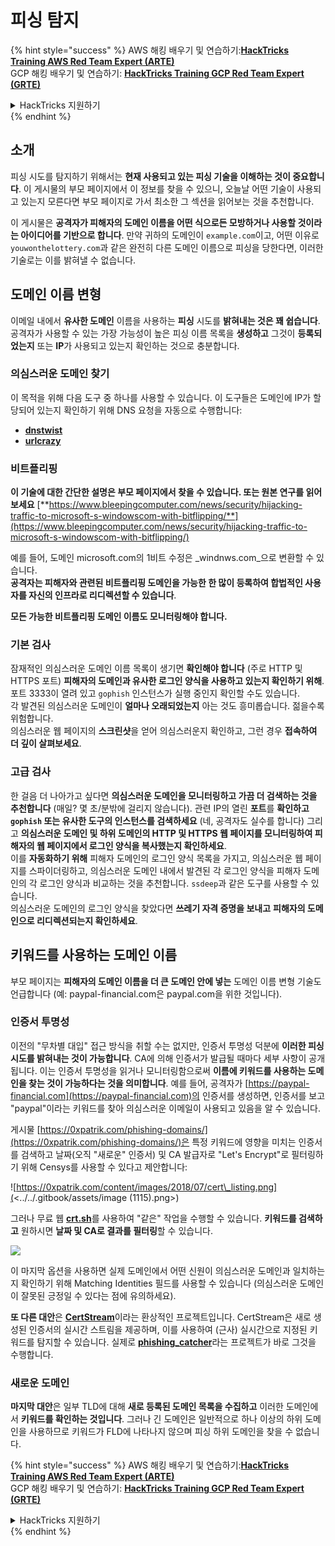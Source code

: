 # 피싱 탐지

{% hint style="success" %}
AWS 해킹 배우기 및 연습하기:<img src="/.gitbook/assets/arte.png" alt="" data-size="line">[**HackTricks Training AWS Red Team Expert (ARTE)**](https://training.hacktricks.xyz/courses/arte)<img src="/.gitbook/assets/arte.png" alt="" data-size="line">\
GCP 해킹 배우기 및 연습하기: <img src="/.gitbook/assets/grte.png" alt="" data-size="line">[**HackTricks Training GCP Red Team Expert (GRTE)**<img src="/.gitbook/assets/grte.png" alt="" data-size="line">](https://training.hacktricks.xyz/courses/grte)

<details>

<summary>HackTricks 지원하기</summary>

* [**구독 계획**](https://github.com/sponsors/carlospolop) 확인하기!
* **💬 [**Discord 그룹**](https://discord.gg/hRep4RUj7f) 또는 [**텔레그램 그룹**](https://t.me/peass)에 참여하거나 **Twitter** 🐦 [**@hacktricks\_live**](https://twitter.com/hacktricks\_live)**를 팔로우하세요.**
* **[**HackTricks**](https://github.com/carlospolop/hacktricks) 및 [**HackTricks Cloud**](https://github.com/carlospolop/hacktricks-cloud) 깃허브 리포지토리에 PR을 제출하여 해킹 트릭을 공유하세요.**

</details>
{% endhint %}

## 소개

피싱 시도를 탐지하기 위해서는 **현재 사용되고 있는 피싱 기술을 이해하는 것이 중요합니다**. 이 게시물의 부모 페이지에서 이 정보를 찾을 수 있으니, 오늘날 어떤 기술이 사용되고 있는지 모른다면 부모 페이지로 가서 최소한 그 섹션을 읽어보는 것을 추천합니다.

이 게시물은 **공격자가 피해자의 도메인 이름을 어떤 식으로든 모방하거나 사용할 것이라는 아이디어를 기반으로 합니다**. 만약 귀하의 도메인이 `example.com`이고, 어떤 이유로 `youwonthelottery.com`과 같은 완전히 다른 도메인 이름으로 피싱을 당한다면, 이러한 기술로는 이를 밝혀낼 수 없습니다.

## 도메인 이름 변형

이메일 내에서 **유사한 도메인** 이름을 사용하는 **피싱** 시도를 **밝혀내는 것은 꽤 쉽습니다**.\
공격자가 사용할 수 있는 가장 가능성이 높은 피싱 이름 목록을 **생성하고** 그것이 **등록되었는지** 또는 **IP**가 사용되고 있는지 확인하는 것으로 충분합니다.

### 의심스러운 도메인 찾기

이 목적을 위해 다음 도구 중 하나를 사용할 수 있습니다. 이 도구들은 도메인에 IP가 할당되어 있는지 확인하기 위해 DNS 요청을 자동으로 수행합니다:

* [**dnstwist**](https://github.com/elceef/dnstwist)
* [**urlcrazy**](https://github.com/urbanadventurer/urlcrazy)

### 비트플리핑

**이 기술에 대한 간단한 설명은 부모 페이지에서 찾을 수 있습니다. 또는 원본 연구를 읽어보세요** [**https://www.bleepingcomputer.com/news/security/hijacking-traffic-to-microsoft-s-windowscom-with-bitflipping/**](https://www.bleepingcomputer.com/news/security/hijacking-traffic-to-microsoft-s-windowscom-with-bitflipping/)

예를 들어, 도메인 microsoft.com의 1비트 수정은 _windnws.com_으로 변환할 수 있습니다.\
**공격자는 피해자와 관련된 비트플리핑 도메인을 가능한 한 많이 등록하여 합법적인 사용자를 자신의 인프라로 리디렉션할 수 있습니다**.

**모든 가능한 비트플리핑 도메인 이름도 모니터링해야 합니다.**

### 기본 검사

잠재적인 의심스러운 도메인 이름 목록이 생기면 **확인해야 합니다** (주로 HTTP 및 HTTPS 포트) **피해자의 도메인과 유사한 로그인 양식을 사용하고 있는지 확인하기 위해**.\
포트 3333이 열려 있고 `gophish` 인스턴스가 실행 중인지 확인할 수도 있습니다.\
각 발견된 의심스러운 도메인이 **얼마나 오래되었는지** 아는 것도 흥미롭습니다. 젊을수록 위험합니다.\
의심스러운 웹 페이지의 **스크린샷**을 얻어 의심스러운지 확인하고, 그런 경우 **접속하여 더 깊이 살펴보세요**.

### 고급 검사

한 걸음 더 나아가고 싶다면 **의심스러운 도메인을 모니터링하고 가끔 더 검색하는 것을 추천합니다** (매일? 몇 초/분밖에 걸리지 않습니다). 관련 IP의 열린 **포트**를 **확인하고 `gophish` 또는 유사한 도구의 인스턴스를 검색하세요** (네, 공격자도 실수를 합니다) 그리고 **의심스러운 도메인 및 하위 도메인의 HTTP 및 HTTPS 웹 페이지를 모니터링하여 피해자의 웹 페이지에서 로그인 양식을 복사했는지 확인하세요**.\
이를 **자동화하기 위해** 피해자 도메인의 로그인 양식 목록을 가지고, 의심스러운 웹 페이지를 스파이더링하고, 의심스러운 도메인 내에서 발견된 각 로그인 양식을 피해자 도메인의 각 로그인 양식과 비교하는 것을 추천합니다. `ssdeep`과 같은 도구를 사용할 수 있습니다.\
의심스러운 도메인의 로그인 양식을 찾았다면 **쓰레기 자격 증명을 보내고** **피해자의 도메인으로 리디렉션되는지 확인하세요**.

## 키워드를 사용하는 도메인 이름

부모 페이지는 **피해자의 도메인 이름을 더 큰 도메인 안에 넣는** 도메인 이름 변형 기술도 언급합니다 (예: paypal-financial.com은 paypal.com을 위한 것입니다).

### 인증서 투명성

이전의 "무차별 대입" 접근 방식을 취할 수는 없지만, 인증서 투명성 덕분에 **이러한 피싱 시도를 밝혀내는 것이 가능합니다**. CA에 의해 인증서가 발급될 때마다 세부 사항이 공개됩니다. 이는 인증서 투명성을 읽거나 모니터링함으로써 **이름에 키워드를 사용하는 도메인을 찾는 것이 가능하다는 것을 의미합니다**. 예를 들어, 공격자가 [https://paypal-financial.com](https://paypal-financial.com)의 인증서를 생성하면, 인증서를 보고 "paypal"이라는 키워드를 찾아 의심스러운 이메일이 사용되고 있음을 알 수 있습니다.

게시물 [https://0xpatrik.com/phishing-domains/](https://0xpatrik.com/phishing-domains/)은 특정 키워드에 영향을 미치는 인증서를 검색하고 날짜(오직 "새로운" 인증서) 및 CA 발급자로 "Let's Encrypt"로 필터링하기 위해 Censys를 사용할 수 있다고 제안합니다:

![https://0xpatrik.com/content/images/2018/07/cert\_listing.png](<../../.gitbook/assets/image (1115).png>)

그러나 무료 웹 [**crt.sh**](https://crt.sh)를 사용하여 "같은" 작업을 수행할 수 있습니다. **키워드를 검색하고** 원하시면 **날짜 및 CA로 결과를 필터링**할 수 있습니다.

![](<../../.gitbook/assets/image (519).png>)

이 마지막 옵션을 사용하면 실제 도메인에서 어떤 신원이 의심스러운 도메인과 일치하는지 확인하기 위해 Matching Identities 필드를 사용할 수 있습니다 (의심스러운 도메인이 잘못된 긍정일 수 있다는 점에 유의하세요).

**또 다른 대안**은 [**CertStream**](https://medium.com/cali-dog-security/introducing-certstream-3fc13bb98067)이라는 환상적인 프로젝트입니다. CertStream은 새로 생성된 인증서의 실시간 스트림을 제공하며, 이를 사용하여 (근사) 실시간으로 지정된 키워드를 탐지할 수 있습니다. 실제로 [**phishing\_catcher**](https://github.com/x0rz/phishing\_catcher)라는 프로젝트가 바로 그것을 수행합니다.

### **새로운 도메인**

**마지막 대안**은 일부 TLD에 대해 **새로 등록된 도메인 목록을 수집하고** 이러한 도메인에서 **키워드를 확인하는 것입니다**. 그러나 긴 도메인은 일반적으로 하나 이상의 하위 도메인을 사용하므로 키워드가 FLD에 나타나지 않으며 피싱 하위 도메인을 찾을 수 없습니다.

{% hint style="success" %}
AWS 해킹 배우기 및 연습하기:<img src="/.gitbook/assets/arte.png" alt="" data-size="line">[**HackTricks Training AWS Red Team Expert (ARTE)**](https://training.hacktricks.xyz/courses/arte)<img src="/.gitbook/assets/arte.png" alt="" data-size="line">\
GCP 해킹 배우기 및 연습하기: <img src="/.gitbook/assets/grte.png" alt="" data-size="line">[**HackTricks Training GCP Red Team Expert (GRTE)**<img src="/.gitbook/assets/grte.png" alt="" data-size="line">](https://training.hacktricks.xyz/courses/grte)

<details>

<summary>HackTricks 지원하기</summary>

* [**구독 계획**](https://github.com/sponsors/carlospolop) 확인하기!
* **💬 [**Discord 그룹**](https://discord.gg/hRep4RUj7f) 또는 [**텔레그램 그룹**](https://t.me/peass)에 참여하거나 **Twitter** 🐦 [**@hacktricks\_live**](https://twitter.com/hacktricks\_live)**를 팔로우하세요.**
* **[**HackTricks**](https://github.com/carlospolop/hacktricks) 및 [**HackTricks Cloud**](https://github.com/carlospolop/hacktricks-cloud) 깃허브 리포지토리에 PR을 제출하여 해킹 트릭을 공유하세요.**

</details>
{% endhint %}
